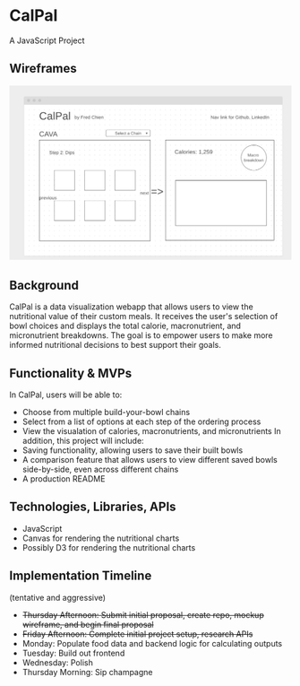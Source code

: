 
# CalPal

A JavaScript Project

## Wireframes

<img src="./wireframe.png" width="600" alt="CalPal wireframe rendering">

## Background

CalPal is a data visualization webapp that allows users to view the nutritional value of their custom meals.
It receives the user's selection of bowl choices and displays the total calorie, macronutrient, and micronutrient breakdowns.
The goal is to empower users to make more informed nutritional decisions to best support their goals.

## Functionality & MVPs

In CalPal, users will be able to:
- Choose from multiple build-your-bowl chains
- Select from a list of options at each step of the ordering process
- View the visualation of calories, macronutrients, and micronutrients 
In addition, this project will include:
- Saving functionality, allowing users to save their built bowls
- A comparison feature that allows users to view different saved bowls side-by-side, even across different chains
- A production README

## Technologies, Libraries, APIs

- JavaScript
- Canvas for rendering the nutritional charts
- Possibly D3 for rendering the nutritional charts

## Implementation Timeline

(tentative and aggressive)
- ~~Thursday Afternoon: Submit initial proposal, create repo, mockup wireframe, and begin final proposal~~
- ~~Friday Afternoon: Complete initial project setup, research APIs~~
- Monday: Populate food data and backend logic for calculating outputs
- Tuesday: Build out frontend
- Wednesday: Polish
- Thursday Morning: Sip champagne